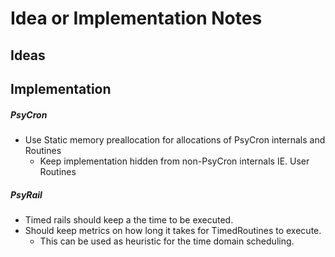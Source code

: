 # Idea or Implementation Notes
## Ideas
## Implementation
##### PsyCron
- Use Static memory preallocation for allocations of PsyCron internals and Routines
  - Keep implementation hidden from non-PsyCron internals IE. User Routines
  
##### PsyRail

- Timed rails should keep a the time to be executed.
- Should keep metrics on how long it takes for TimedRoutines to execute.
  - This can be used as heuristic for the time domain scheduling.
